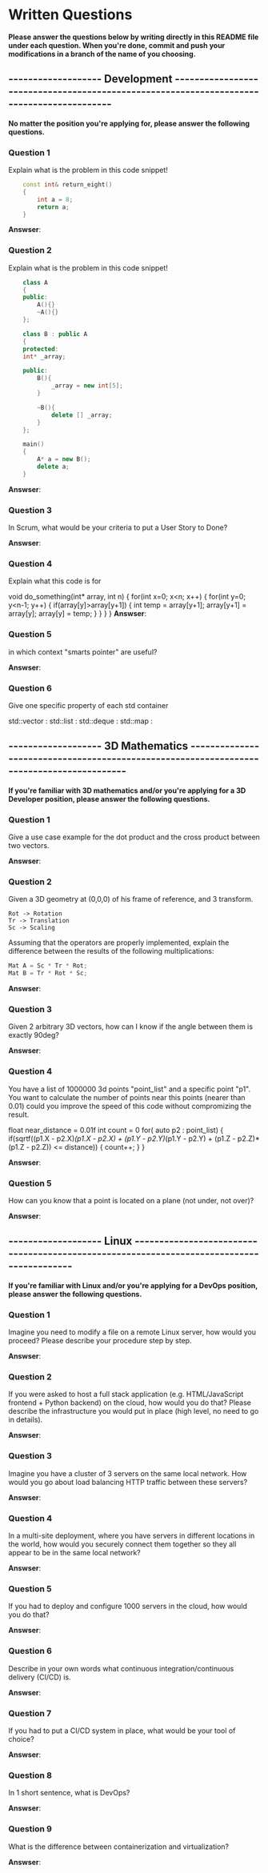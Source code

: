 # Written Questions
**Please answer the questions below by writing directly in this README file under each question. When you're done, commit and push your modifications in a branch of the name of you choosing.**


## ------------------- Development -----------------------------------------------------------------------------------------
**No matter the position you're applying for, please answer the following questions.**


### Question 1
Explain what is the problem in this code snippet!
```cpp
    const int& return_eight()
    {
        int a = 8;
        return a;
    }
```

**Answser**:


### Question 2
Explain what is the problem in this code snippet!
```cpp
    class A
    {
    public:
        A(){}
        ~A(){}
    };

    class B : public A
    {
    protected:
    int* _array;

    public:
        B(){
            _array = new int[5];
        }

        ~B(){
            delete [] _array;
        }
    };

    main()
    {
        A* a = new B();
        delete a;
    }
```

**Answser**:


### Question 3
In Scrum, what would be your criteria to put a User Story to Done?

**Answser**:

### Question 4
Explain what this code is for

void do_something(int* array, int n)
{
	for(int x=0; x<n; x++)
	{
	   for(int y=0; y<n-1; y++)
	   {
		   if(array[y]>array[y+1])
		   {
			   int temp = array[y+1];
			   array[y+1] = array[y];
			   array[y] = temp;
		   }
	   }
	}
}
**Answser**:


### Question 5
in which context "smarts pointer" are useful?

**Answser**:


### Question 6
Give one specific property of each std container

std::vector :
std::list   :
std::deque  :
std::map    :


## ------------------- 3D Mathematics -----------------------------------------------------------------------------------------
**If you're familiar with 3D mathematics and/or you're applying for a 3D Developer position, please answer the following questions.**


### Question 1
Give a use case example for the dot product and the cross product between two vectors.

**Answser**:

 
### Question 2
Given a 3D geometry at (0,0,0) of his frame of reference, and 3 transform.
```
Rot -> Rotation
Tr -> Translation
Sc -> Scaling
```
Assuming that the operators are properly implemented, explain the difference between the results of the following multiplications:

```cpp
Mat A = Sc * Tr * Rot;
Mat B = Tr * Rot * Sc;
```

**Answser**:


### Question 3
Given 2 arbitrary 3D vectors, how can I know if the angle between them is exactly 90deg?

**Answser**:


### Question 4
You have a list of 1000000 3d points "point_list" and a specific point "p1". You want to calculate the number of points near this points (nearer than 0.01)
could you improve the speed of this code without compromizing the result.

float near_distance = 0.01f
int count = 0
for( auto p2 : point_list)
{
	if(sqrtf((p1.X - p2.X)*(p1.X - p2.X) + (p1.Y - p2.Y)*(p1.Y - p2.Y) + (p1.Z - p2.Z)*(p1.Z - p2.Z)) <= distance))
	{
		count++;
	}
}

**Answser**:


### Question 5
How can you know that a point is located on a plane (not under, not over)?

**Answser**:





## ------------------- Linux -----------------------------------------------------------------------------------------
**If you're familiar with Linux and/or you're applying for a DevOps position, please answer the following questions.**


### Question 1
Imagine you need to modify a file on a remote Linux server, how would you proceed? Please describe your procedure step by step.

**Answser**:


### Question 2
If you were asked to host a full stack application (e.g. HTML/JavaScript frontend + Python backend) on the cloud, how would you do that? Please describe the infrastructure you would put in place (high level, no need to go in details).

**Answser**:


### Question 3
Imagine you have a cluster of 3 servers on the same local network. How would you go about load balancing HTTP traffic between these servers?

**Answser**:


### Question 4
In a multi-site deployment, where you have servers in different locations in the world, how would you securely connect them together so they all appear to be in the same local network?

**Answser**:


### Question 5
If you had to deploy and configure 1000 servers in the cloud, how would you do that?

**Answser**:


### Question 6
Describe in your own words what continuous integration/continuous delivery (CI/CD) is.

**Answser**:


### Question 7
If you had to put a CI/CD system in place, what would be your tool of choice?

**Answser**:


### Question 8
In 1 short sentence, what is DevOps?

**Answser**:


### Question 9
What is the difference between containerization and virtualization?

**Answser**:

